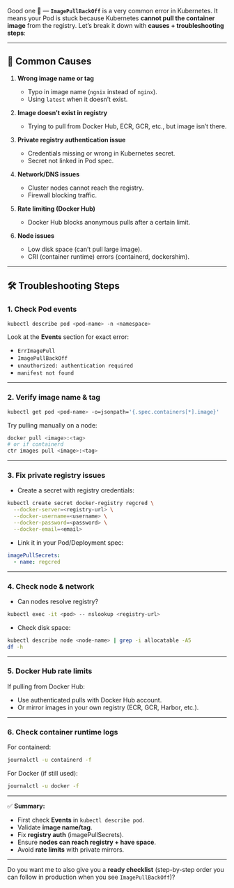 Good one 🚀 — **`ImagePullBackOff`** is a very common error in Kubernetes. It means your Pod is stuck because Kubernetes **cannot pull the container image** from the registry. Let’s break it down with **causes + troubleshooting steps**:

---

## 🔎 **Common Causes**

1. **Wrong image name or tag**

   * Typo in image name (`ngnix` instead of `nginx`).
   * Using `latest` when it doesn’t exist.

2. **Image doesn’t exist in registry**

   * Trying to pull from Docker Hub, ECR, GCR, etc., but image isn’t there.

3. **Private registry authentication issue**

   * Credentials missing or wrong in Kubernetes secret.
   * Secret not linked in Pod spec.

4. **Network/DNS issues**

   * Cluster nodes cannot reach the registry.
   * Firewall blocking traffic.

5. **Rate limiting (Docker Hub)**

   * Docker Hub blocks anonymous pulls after a certain limit.

6. **Node issues**

   * Low disk space (can’t pull large image).
   * CRI (container runtime) errors (containerd, dockershim).

---

## 🛠 **Troubleshooting Steps**

### 1. Check Pod events

```bash
kubectl describe pod <pod-name> -n <namespace>
```

Look at the **Events** section for exact error:

* `ErrImagePull`
* `ImagePullBackOff`
* `unauthorized: authentication required`
* `manifest not found`

---

### 2. Verify image name & tag

```bash
kubectl get pod <pod-name> -o=jsonpath='{.spec.containers[*].image}'
```

Try pulling manually on a node:

```bash
docker pull <image>:<tag>
# or if containerd
ctr images pull <image>:<tag>
```

---

### 3. Fix private registry issues

* Create a secret with registry credentials:

```bash
kubectl create secret docker-registry regcred \
  --docker-server=<registry-url> \
  --docker-username=<username> \
  --docker-password=<password> \
  --docker-email=<email>
```

* Link it in your Pod/Deployment spec:

```yaml
imagePullSecrets:
  - name: regcred
```

---

### 4. Check node & network

* Can nodes resolve registry?

```bash
kubectl exec -it <pod> -- nslookup <registry-url>
```

* Check disk space:

```bash
kubectl describe node <node-name> | grep -i allocatable -A5
df -h
```

---

### 5. Docker Hub rate limits

If pulling from Docker Hub:

* Use authenticated pulls with Docker Hub account.
* Or mirror images in your own registry (ECR, GCR, Harbor, etc.).

---

### 6. Check container runtime logs

For containerd:

```bash
journalctl -u containerd -f
```

For Docker (if still used):

```bash
journalctl -u docker -f
```

---

✅ **Summary:**

* First check **Events** in `kubectl describe pod`.
* Validate **image name/tag**.
* Fix **registry auth** (imagePullSecrets).
* Ensure **nodes can reach registry + have space**.
* Avoid **rate limits** with private mirrors.

---

Do you want me to also give you a **ready checklist** (step-by-step order you can follow in production when you see `ImagePullBackOff`)?
